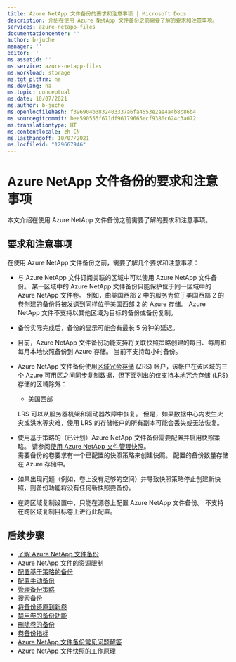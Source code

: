 ```yaml
---
title: Azure NetApp 文件备份的要求和注意事项 | Microsoft Docs
description: 介绍在使用 Azure NetApp 文件备份之前需要了解的要求和注意事项。
services: azure-netapp-files
documentationcenter: ''
author: b-juche
manager: ''
editor: ''
ms.assetid: ''
ms.service: azure-netapp-files
ms.workload: storage
ms.tgt_pltfrm: na
ms.devlang: na
ms.topic: conceptual
ms.date: 10/07/2021
ms.author: b-juche
ms.openlocfilehash: f396904b3832403337a6fa4553e2ae4a4b8c86b4
ms.sourcegitcommit: bee590555f671df96179665ecf9380c624c3a072
ms.translationtype: HT
ms.contentlocale: zh-CN
ms.lasthandoff: 10/07/2021
ms.locfileid: "129667946"
---
```

# <a name="requirements-and-considerations-for-azure-netapp-files-backup"></a>Azure NetApp 文件备份的要求和注意事项 

本文介绍在使用 Azure NetApp 文件备份之前需要了解的要求和注意事项。

## <a name="requirements-and-considerations"></a>要求和注意事项

在使用 Azure NetApp 文件备份之前，需要了解几个要求和注意事项： 

* 与 Azure NetApp 文件订阅关联的区域中可以使用 Azure NetApp 文件备份。 某一区域中的 Azure NetApp 文件备份只能保护位于同一区域中的 Azure NetApp 文件卷。 例如，由美国西部 2 中的服务为位于美国西部 2 的卷创建的备份将被发送到同样位于美国西部 2 的 Azure 存储。 Azure NetApp 文件不支持以其他区域为目标的备份或备份复制。  

* 备份实际完成后，备份的显示可能会有最长 5 分钟的延迟。

* 目前，Azure NetApp 文件备份功能支持将关联快照策略创建的每日、每周和每月本地快照备份到 Azure 存储。 当前不支持每小时备份。

* Azure NetApp 文件备份使用[区域冗余存储](../storage/common/storage-redundancy.md#redundancy-in-the-primary-region) (ZRS) 帐户，该帐户在该区域的三个 Azure 可用区之间同步复制数据，但下面列出的仅支持[本地冗余存储](../storage/common/storage-redundancy.md#redundancy-in-the-primary-region) (LRS) 存储的区域除外：   

    * 美国西部   

    LRS 可以从服务器机架和驱动器故障中恢复。 但是，如果数据中心内发生火灾或洪水等灾难，使用 LRS 的存储帐户的所有副本可能会丢失或无法恢复。 

* 使用基于策略的（已计划）Azure NetApp 文件备份需要配置并启用快照策略。 请参阅[使用 Azure NetApp 文件管理快照](azure-netapp-files-manage-snapshots.md)。   
    需要备份的卷要求有一个已配置的快照策略来创建快照。 配置的备份数量存储在 Azure 存储中。 

* 如果出现问题（例如，卷上没有足够的空间）并导致快照策略停止创建新快照，则备份功能将没有任何新快照要备份。 

* 在跨区域复制设置中，只能在源卷上配置 Azure NetApp 文件备份。 不支持在跨区域复制目标卷上进行此配置。

## <a name="next-steps"></a>后续步骤

* [了解 Azure NetApp 文件备份](backup-introduction.md)
* [Azure NetApp 文件的资源限制](azure-netapp-files-resource-limits.md)
* [配置基于策略的备份](backup-configure-policy-based.md)
* [配置手动备份](backup-configure-manual.md)
* [管理备份策略](backup-manage-policies.md)
* [搜索备份](backup-search.md)
* [将备份还原到新卷](backup-restore-new-volume.md)
* [禁用卷的备份功能](backup-disable.md)
* [删除卷的备份](backup-delete.md)
* [卷备份指标](azure-netapp-files-metrics.md#volume-backup-metrics)
* [Azure NetApp 文件备份常见问题解答](azure-netapp-files-faqs.md#azure-netapp-files-backup-faqs)
* [Azure NetApp 文件快照的工作原理](snapshots-introduction.md)
